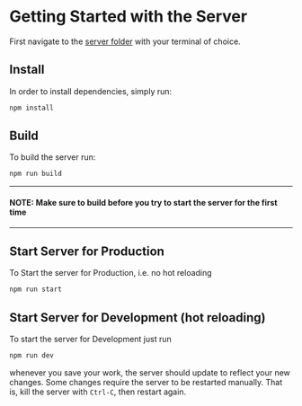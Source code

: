 # Getting Started with the Server

First navigate to the [server folder](https://github.com/helpmehelpyu/helpmehelpyou/tree/main/server) with your terminal of choice.

## Install

In order to install dependencies, simply run:

```bash
npm install
```

## Build

To build the server run:

```bash
npm run build
```

---

#### **NOTE: Make sure to build before you try to start the server for the first time**

---

## Start Server for Production

To Start the server for Production, i.e. no hot reloading

```bash
npm run start
```

## Start Server for Development (hot reloading)

To start the server for Development just run

```bash
npm run dev
```

whenever you save your work, the server should update to reflect your new changes. Some changes require the server to be restarted manually. That is, kill the server with `Ctrl-C`, then restart again.
